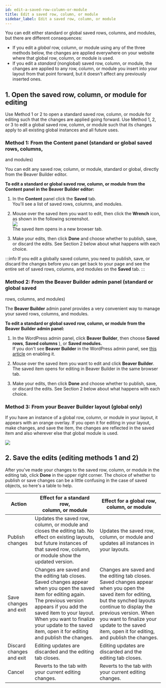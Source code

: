 ```yaml
---
id: edit-a-saved-row-column-or-module
title: Edit a saved row, column, or module
sidebar_label: Edit a saved row, column, or module
---
```


You can edit either standard or global saved rows, columns, and modules, but
there are different consequences:

  * If you edit a *global* row, column, or module using any of the three methods below, the changes are applied everywhere on your website where that global row, column, or module is used.
  * If you edit a *standard* (nonglobal) saved row, column, or module, the changes are applied to any row, column, or module you insert into your layout from that point forward, but it doesn't affect any previously inserted ones.

## 1. Open the saved row, column, or module for editing

Use Method 1 or 2 to open a standard saved row, column, or module for editing
such that the changes are applied going forward. Use Method 1, 2, or 3 to edit
a global saved row, column, or module such that its changes apply to all
existing global instances and all future uses.

### Method 1: From the Content panel (standard or global saved rows, columns,
and modules)

You can edit any saved row, column, or module, standard or global, directly
from the Beaver Builder editor.

**To edit a standard or global saved row, column, or module from the Content
panel in the Beaver Builder editor:**

  1. In the **Content** panel click the **Saved** tab.  
You'll see a list of saved rows, columns, and modules.

  2. Mouse over the saved item you want to edit, then click the **Wrench** icon, as shown in the following screenshot.  
![](/img/row-columns-edit-saved-row-1.png)  
The saved item opens in a new browser tab.

  3. Make your edits, then click **Done** and choose whether to publish, save, or discard the edits. See Section 2 below about what happens with each choice.

:::info
If you edit a globally saved column, you need to publish, save, or
discard the changes before you can get back to your page and see the entire
set of saved rows, columns, and modules on the **Saved** tab.
:::

### Method 2: From the Beaver Builder admin panel (standard or global saved
rows, columns, and modules)

The **Beaver Builder** admin panel provides a very convenient way to manage
your saved rows, columns, and modules.

**To edit a standard or global saved row, column, or module from the Beaver
Builder admin panel:**

  1. In the WordPress admin panel, click **Beaver Builder**, then choose **Saved rows**, **Saved columns** ), or **Saved modules.**  
If you don't see **Beaver Builder** in the WordPress admin
panel, see [this article](/beaver-builder/troubleshooting/miscellaneous/cant-find-the-beaver-builder-menu-in-the-admin-panel.md) on enabling it.

  2. Mouse over the saved item you want to edit and click **Beaver Builder**.  
The saved item opens for editing in Beaver Builder in the same browser tab.

  3. Make your edits, then click **Done** and choose whether to publish, save, or discard the edits. See Section 2 below about what happens with each choice.

### Method 3: From your Beaver Builder layout (global only)

If you have an instance of a global row, column, or module in your layout, it
appears with an orange overlay. If you open it for editing in your layout,
make changes, and save the item, the changes are reflected in the saved item
and also wherever else that global module is used.

![](/img/row-columns-edit-saved-row-2.png)

## 2. Save the edits (editing methods 1 and 2)

After you've made your changes to the saved row, column, or module in the
editing tab, click **Done** in the upper right corner. The choice of whether
to publish or save changes can be a little confusing in the case of saved
objects, so here's a table to help.

Action  |  Effect for a standard row,<br/> column, or module  |  Effect for a global row,<br/> column, or module
---|---|---|
Publish changes  |  Updates the saved row, column, or module and closes the editing tab. No effect on existing layouts, but future instances of that saved row, column, or module show the updated version.  |  Updates the saved row, column, or module and updates all instances in your layouts.
Save changes and exit  |  Changes are saved and the editing tab closes. Saved changes appear when you open the saved item for editing again. The previous version appears if you add the saved item to your layout. When you want to finalize your update to the saved item, open it for editing and publish the changes.  |  Changes are saved and the editing tab closes. Saved changes appear when you open the saved item for editing, but the synched layouts continue to display the previous version. When you want to finalize your update to the saved item, open it for editing, and publish the changes.
Discard changes and exit  |  Editing updates are discarded and the editing tab closes.  |  Editing updates are discarded and the editing tab closes.
Cancel  |  Reverts to the tab with your current editing changes.  |  Reverts to the tab with your current editing changes.
